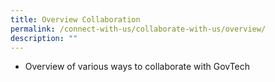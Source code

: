 ```yaml
---
title: Overview Collaboration
permalink: /connect-with-us/collaborate-with-us/overview/
description: ""
---
```

* Overview of various ways to collaborate with GovTech